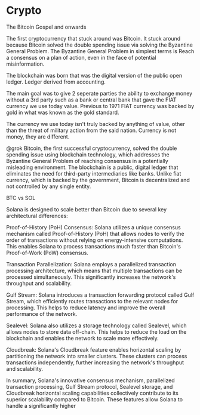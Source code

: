 # Crypto
The Bitcoin Gospel and onwards

The first cryptocurrency that stuck around was Bitcoin. It stuck around because Bitcoin solved the double spending issue via solving the Byzantine General Problem.
The Byzantine General Problem in simplest terms is
Reach a consensus on a plan of action, even in the face of potential misinformation.

The blockchain was born that was the digital version of the public open ledger. Ledger derived from accounting.

The main goal was to give 2 seperate parties the ability to exchange money without a 3rd party such as a bank or central bank that gave the FIAT currency we use today value. Previous to 1971 FIAT currency was backed by gold in what was known as the gold standard.

The currency we use today isn't truly backed by anything of value, other than the threat of military action from the said nation.
Currency is not money, they are different.

@grok
Bitcoin, the first successful cryptocurrency, solved the double spending issue using blockchain technology, which addresses the Byzantine General Problem of reaching consensus in a potentially misleading environment. The blockchain is a public, digital ledger that eliminates the need for third-party intermediaries like banks. Unlike fiat currency, which is backed by the government, Bitcoin is decentralized and not controlled by any single entity.

BTC vs SOL

Solana is designed to scale better than Bitcoin due to several key architectural differences:

Proof-of-History (PoH) Consensus: Solana utilizes a unique consensus mechanism called Proof-of-History (PoH) that allows nodes to verify the order of transactions without relying on energy-intensive computations. This enables Solana to process transactions much faster than Bitcoin's Proof-of-Work (PoW) consensus.

Transaction Parallelization: Solana employs a parallelized transaction processing architecture, which means that multiple transactions can be processed simultaneously. This significantly increases the network's throughput and scalability.

Gulf Stream: Solana introduces a transaction forwarding protocol called Gulf Stream, which efficiently routes transactions to the relevant nodes for processing. This helps to reduce latency and improve the overall performance of the network.

Sealevel: Solana also utilizes a storage technology called Sealevel, which allows nodes to store data off-chain. This helps to reduce the load on the blockchain and enables the network to scale more effectively.

Cloudbreak: Solana's Cloudbreak feature enables horizontal scaling by partitioning the network into smaller clusters. These clusters can process transactions independently, further increasing the network's throughput and scalability.

In summary, Solana's innovative consensus mechanism, parallelized transaction processing, Gulf Stream protocol, Sealevel storage, and Cloudbreak horizontal scaling capabilities collectively contribute to its superior scalability compared to Bitcoin. These features allow Solana to handle a significantly higher
